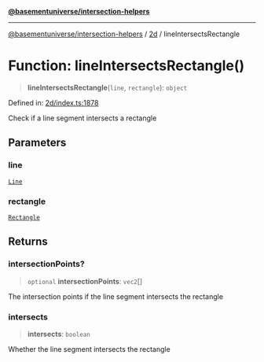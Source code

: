 [**@basementuniverse/intersection-helpers**](../../README.md)

***

[@basementuniverse/intersection-helpers](../../README.md) / [2d](../README.md) / lineIntersectsRectangle

# Function: lineIntersectsRectangle()

> **lineIntersectsRectangle**(`line`, `rectangle`): `object`

Defined in: [2d/index.ts:1878](https://github.com/basementuniverse/intersection-helpers/blob/3a364a58f0714fe52065b40529091d774e3a1a50/src/2d/index.ts#L1878)

Check if a line segment intersects a rectangle

## Parameters

### line

[`Line`](../types/type-aliases/Line.md)

### rectangle

[`Rectangle`](../types/type-aliases/Rectangle.md)

## Returns

### intersectionPoints?

> `optional` **intersectionPoints**: `vec2`[]

The intersection points if the line segment intersects the rectangle

### intersects

> **intersects**: `boolean`

Whether the line segment intersects the rectangle
